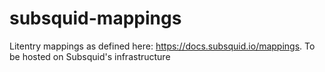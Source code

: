 # subsquid-mappings
Litentry mappings as defined here: https://docs.subsquid.io/mappings. To be hosted on Subsquid's infrastructure
